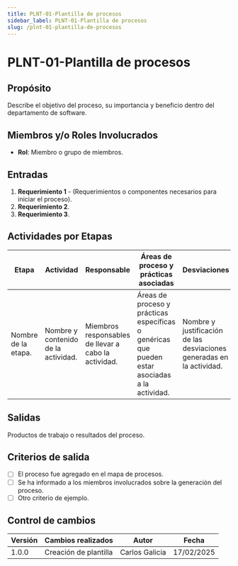 ```yaml
---
title: PLNT-01-Plantilla de procesos
sidebar_label: PLNT-01-Plantilla de procesos
slug: /plnt-01-plantilla-de-procesos
---
```


# PLNT-01-Plantilla de procesos

## Propósito

Describe el objetivo del proceso, su importancia y beneficio dentro del departamento de software.

## Miembros y/o Roles Involucrados

- **Rol**: Miembro o grupo de miembros.

## Entradas

1. **Requerimiento 1** - (Requerimientos o componentes necesarios para iniciar el proceso).
2. **Requerimiento 2**.
3. **Requerimiento 3**.

## Actividades por Etapas

| Etapa               | Actividad                           | Responsable                                          | Áreas de proceso y prácticas asociadas                                                          | Desviaciones                                                          |
| ------------------- | ----------------------------------- | ---------------------------------------------------- | ----------------------------------------------------------------------------------------------- | --------------------------------------------------------------------- |
| Nombre de la etapa. | Nombre y contenido de la actividad. | Miembros responsables de llevar a cabo la actividad. | Áreas de proceso y prácticas específicas o genéricas que pueden estar asociadas a la actividad. | Nombre y justificación de las desviaciones generadas en la actividad. |

## Salidas

Productos de trabajo o resultados del proceso.

## Criterios de salida

- [ ] El proceso fue agregado en el mapa de procesos.
- [ ] Se ha informado a los miembros involucrados sobre la generación del proceso.
- [ ] Otro criterio de ejemplo.

## Control de cambios

| Versión | Cambios realizados    | Autor          | Fecha      |
| ------- | --------------------- | -------------- | ---------- |
| 1.0.0   | Creación de plantilla | Carlos Galicia | 17/02/2025 |
